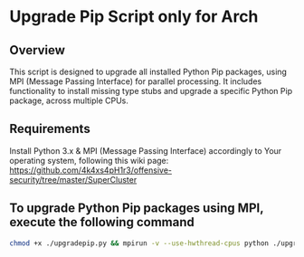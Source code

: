 # Upgrade Pip Script only for Arch

## Overview

This script is designed to upgrade all installed Python Pip packages, using MPI (Message Passing Interface) for parallel processing. It includes functionality to install missing type stubs and upgrade a specific Python Pip package, across multiple CPUs.

## Requirements

Install Python 3.x & MPI (Message Passing Interface) accordingly to Your operating system, following this wiki page: https://github.com/4k4xs4pH1r3/offensive-security/tree/master/SuperCluster

## To upgrade Python Pip packages using MPI, execute the following command

```bash
chmod +x ./upgradepip.py && mpirun -v --use-hwthread-cpus python ./upgradepip.py
```

